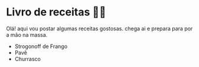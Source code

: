 # Livro de receitas :man_cook:

Olá! aqui vou postar algumas receitas gostosas. chega ai e prepara para por a mão na massa.

- Strogonoff de Frango
- Pavê
- Churrasco